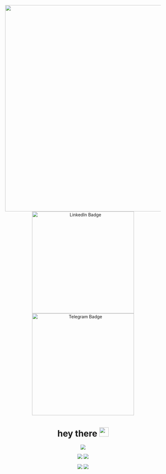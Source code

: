 <div id="header" align="center">
   <img src="https://media.giphy.com/media/L8K62iTDkzGX6/giphy.gif"  width="668"/>
<div id="badges" align="center">
  <a href="https://www.linkedin.com/in/alexei-marusov-9b9a59225">
    <img src="https://img.shields.io/badge/LinkedIn-blue?style=for-the-badge&logo=linkedin&logoColor=white" alt="LinkedIn Badge" width="330"/>
  </a>
   <a href="[your-twitter-URL](https://t.me/Alex_Marusov)">
    <img src="https://img.shields.io/badge/Telegram-blue?style=for-the-badge&logo=telegram&logoColor=white" alt="Telegram Badge" width="330"/>
  </a>
</div>
<h1 align="center">
  hey there
  <img src="https://media2.giphy.com/media/v1.Y2lkPTc5MGI3NjEx…9naWZfYnlfaWQmY3Q9cw/hvRJCLFzcasrR4ia7z/giphy.gif" width="30px"/>
</h1>
<div align="center">
 
![](https://github-profile-summary-cards.vercel.app/api/cards/profile-details?username=MarusovAlexei&theme=solarized_dark)

![](https://github-profile-summary-cards.vercel.app/api/cards/most-commit-language?username=MarusovAlexei&theme=solarized_dark)
![](https://github-profile-summary-cards.vercel.app/api/cards/repos-per-language?username=MarusovAlexei&theme=solarized_dark)

![](https://github-profile-summary-cards.vercel.app/api/cards/stats?username=MarusovAlexei&theme=solarized_dark)
![](https://github-profile-summary-cards.vercel.app/api/cards/productive-time?username=MarusovAlexei&theme=solarized_dark)
</div>
